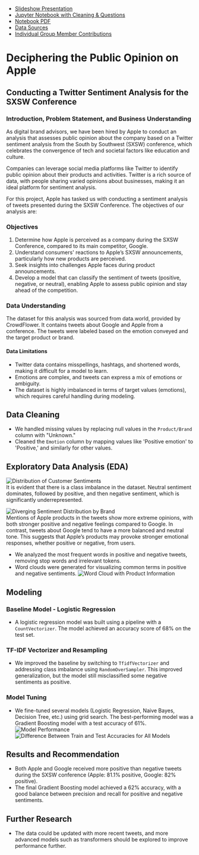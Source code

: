 * [Slideshow Presentation](https://github.com/KImondorose/Deciphering-the-Public-Opinion-on-Apple/blob/main/Deciphering%20the%20Public%20Opinion%20on%20Apple%20Presentation.pdf)
* [Jupyter Notebook with Cleaning & Questions](https://github.com/KImondorose/Deciphering-the-Public-Opinion-on-Apple/blob/main/main_notebook.ipynb)
* [Notebook PDF](https://github.com/KImondorose/Deciphering-the-Public-Opinion-on-Apple/blob/main/Main%20Notebook.pdf)
* [Data Sources](https://github.com/KImondorose/Deciphering-the-Public-Opinion-on-Apple/tree/main/data)
* [Individual Group Member Contributions](https://github.com/KImondorose/Deciphering-the-Public-Opinion-on-Apple/tree/main/work_in_progress)

# Deciphering the Public Opinion on Apple
## Conducting a Twitter Sentiment Analysis for the SXSW Conference

### Introduction, Problem Statement, and Business Understanding
As digital brand advisors, we have been hired by Apple to conduct an analysis that assesses public opinion about the company based on a Twitter sentiment analysis from the South by Southwest (SXSW) conference, which celebrates the convergence of tech and societal factors like education and culture.

Companies can leverage social media platforms like Twitter to identify public opinion about their products and activities. Twitter is a rich source of data, with people sharing varied opinions about businesses, making it an ideal platform for sentiment analysis.

For this project, Apple has tasked us with conducting a sentiment analysis of tweets presented during the SXSW Conference. The objectives of our analysis are:

### Objectives
1. Determine how Apple is perceived as a company during the SXSW Conference, compared to its main competitor, Google.
2. Understand consumers' reactions to Apple’s SXSW announcements, particularly how new products are perceived.
3. Seek insights into challenges Apple faces during product announcements.
4. Develop a model that can classify the sentiment of tweets (positive, negative, or neutral), enabling Apple to assess public opinion and stay ahead of the competition.

### Data Understanding
The dataset for this analysis was sourced from data.world, provided by CrowdFlower. It contains tweets about Google and Apple from a conference. The tweets were labeled based on the emotion conveyed and the target product or brand.

#### Data Limitations
- Twitter data contains misspellings, hashtags, and shortened words, making it difficult for a model to learn.
- Emotions are complex, and tweets can express a mix of emotions or ambiguity.
- The dataset is highly imbalanced in terms of target values (emotions), which requires careful handling during modeling.
## Data Cleaning
- We handled missing values by replacing null values in the `Product/Brand` column with "Unknown."
- Cleaned the `Emotion` column by mapping values like 'Positive emotion' to 'Positive,' and similarly for other values.

## Exploratory Data Analysis (EDA)
![Distribution of Customer Sentiments](data/Images/Distribution%20of%20Customer%20Sentiments.png)   
It is evident that there is a class imbalance in the dataset. Neutral sentiment dominates, followed by positive, and then negative sentiment, which is significantly underrepresented.

![Diverging Sentiment Distribution by Brand](data/Images/Diverging%20Sentiment%20Distribution%20by%20Brand.png)   
Mentions of Apple products in the tweets show more extreme opinions, with both stronger positive and negative feelings compared to Google. In contrast, tweets about Google tend to have a more balanced and neutral tone. This suggests that Apple’s products may provoke stronger emotional responses, whether positive or negative, from users.

- We analyzed the most frequent words in positive and negative tweets, removing stop words and irrelevant tokens.
- Word clouds were generated for visualizing common terms in positive and negative sentiments.
![Word Cloud with Product Information](data/Images/Wordcloud%20with%20product%20information.png)

## Modeling

### Baseline Model - Logistic Regression
- A logistic regression model was built using a pipeline with a `CountVectorizer`. The model achieved an accuracy score of 68% on the test set.

### TF-IDF Vectorizer and Resampling
- We improved the baseline by switching to `TfidfVectorizer` and addressing class imbalance using `RandomOverSampler`. This improved generalization, but the model still misclassified some negative sentiments as positive.

### Model Tuning
- We fine-tuned several models (Logistic Regression, Naive Bayes, Decision Tree, etc.) using grid search. The best-performing model was a Gradient Boosting model with a test accuracy of 61%.
  ![Model Performance](data/Images/Model%20Performance.png)
  ![Difference Between Train and Test Accuracies for All Models](data/Images/Accuracy%20Differences.png)

## Results and Recommendation
- Both Apple and Google received more positive than negative tweets during the SXSW conference (Apple: 81.1% positive, Google: 82% positive).
- The final Gradient Boosting model achieved a 62% accuracy, with a good balance between precision and recall for positive and negative sentiments.

## Further Research
- The data could be updated with more recent tweets, and more advanced models such as transformers should be explored to improve performance further.

